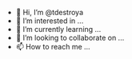 - 👋 Hi, I’m @tdestroya
- 👀 I’m interested in ...
- 🌱 I’m currently learning ...
- 💞️ I’m looking to collaborate on ...
- 📫 How to reach me ...

<!---
tdestroya/tdestroya is a ✨ special ✨ repository because its `README.md` (this file) appears on your GitHub profile.
You can click the Preview link to take a look at your changes.
--->
